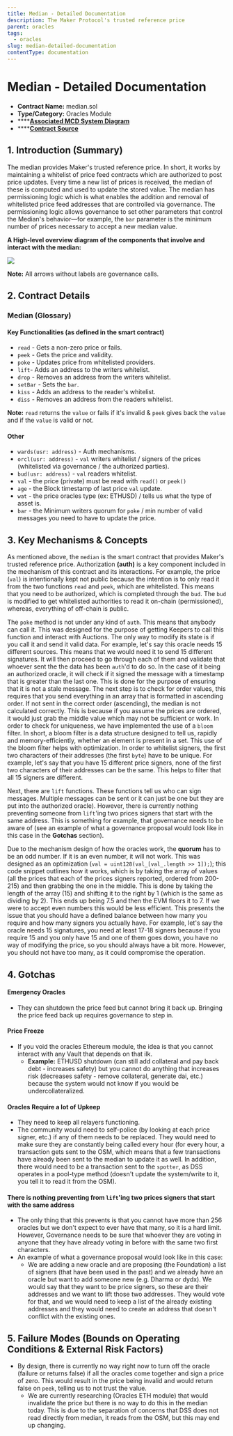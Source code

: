 ```yaml
---
title: Median - Detailed Documentation
description: The Maker Protocol's trusted reference price
parent: oracles
tags:
  - oracles
slug: median-detailed-documentation
contentType: documentation
---
```


# Median - Detailed Documentation

- **Contract Name:** median.sol
- **Type/Category:** Oracles Module
- \*\*\*\*[**Associated MCD System Diagram**](https://github.com/makerdao/dss/wiki)
- \*\*\*\*[**Contract Source**](https://github.com/makerdao/median/blob/master/src/median.sol)

## 1. Introduction \(Summary\)

The median provides Maker's trusted reference price. In short, it works by maintaining a whitelist of price feed contracts which are authorized to post price updates. Every time a new list of prices is received, the median of these is computed and used to update the stored value. The median has permissioning logic which is what enables the addition and removal of whitelisted price feed addresses that are controlled via governance. The permissioning logic allows governance to set other parameters that control the Median's behavior—for example, the `bar` parameter is the minimum number of prices necessary to accept a new median value.

**A High-level overview diagram of the components that involve and interact with the median:**

![](/images/documentation/oracles%20%281%29.png)

**Note:** All arrows without labels are governance calls.

## 2. Contract Details

### Median \(Glossary\)

#### Key Functionalities \(as defined in the smart contract\)

- `read` - Gets a non-zero price or fails.
- `peek` - Gets the price and validity.
- `poke` - Updates price from whitelisted providers.
- `lift`- Adds an address to the writers whitelist.
- `drop` - Removes an address from the writers whitelist.
- `setBar` - Sets the `bar`.
- `kiss` - Adds an address to the reader's whitelist.
- `diss` - Removes an address from the readers whitelist.

**Note:** `read` returns the `value` or fails if it's invalid & `peek` gives back the `value` and if the `value` is valid or not.

#### Other

- `wards(usr: address)` - Auth mechanisms.
- `orcl(usr: address)` - `val` writers whitelist / signers of the prices \(whitelisted via governance / the authorized parties\).
- `bud(usr: address)` - `val` readers whitelist.
- `val` - the price \(private\) must be read with `read()` or `peek()`
- `age` - the Block timestamp of last price `val` update.
- `wat` - the price oracles type \(ex: ETHUSD\) / tells us what the type of asset is.
- `bar` - the Minimum writers quorum for `poke` / min number of valid messages you need to have to update the price.

## 3. Key Mechanisms & Concepts

As mentioned above, the `median` is the smart contract that provides Maker's trusted reference price. Authorization **\(auth\)** is a key component included in the mechanism of this contract and its interactions. For example, the price \(`val`\) is intentionally kept not public because the intention is to only read it from the two functions `read` and `peek`, which are whitelisted. This means that you need to be authorized, which is completed through the `bud`. The `bud` is modified to get whitelisted authorities to read it on-chain \(permissioned\), whereas, everything of off-chain is public.

The `poke` method is not under any kind of `auth`. This means that anybody can call it. This was designed for the purpose of getting Keepers to call this function and interact with Auctions. The only way to modify its state is if you call it and send it valid data. For example, let's say this oracle needs 15 different sources. This means that we would need it to send 15 different signatures. It will then proceed to go through each of them and validate that whoever sent the the data has been `auth`'d to do so. In the case of it being an authorized oracle, it will check if it signed the message with a timestamp that is greater than the last one. This is done for the purpose of ensuring that it is not a stale message. The next step is to check for order values, this requires that you send everything in an array that is formatted in ascending order. If not sent in the correct order \(ascending\), the median is not calculated correctly. This is because if you assume the prices are ordered, it would just grab the middle value which may not be sufficient or work. In order to check for uniqueness, we have implemented the use of a `bloom` filter. In short, a bloom filter is a data structure designed to tell us, rapidly and memory-efficiently, whether an element is present in a set. This use of the bloom filter helps with optimization. In order to whitelist signers, the first two characters of their addresses \(the first `byte`\) have to be unique. For example, let's say that you have 15 different price signers, none of the first two characters of their addresses can be the same. This helps to filter that all 15 signers are different.

Next, there are `lift` functions. These functions tell us who can sign messages. Multiple messages can be sent or it can just be one but they are put into the authorized oracle\). However, there is currently nothing preventing someone from `lift`'ing two prices signers that start with the same address. This is something for example, that governance needs to be aware of \(see an example of what a governance proposal would look like in this case in the **Gotchas** section\).

Due to the mechanism design of how the oracles work, the **quorum** has to be an odd number. If it is an even number, it will not work. This was designed as an optimization \(`val = uint128(val_[val_.length >> 1]);`\); this code snippet outlines how it works, which is by taking the array of values \(all the prices that each of the prices signers reported, ordered from 200-215\) and then grabbing the one in the middle. This is done by taking the length of the array \(15\) and shifting it to the right by 1 \(which is the same as dividing by 2\). This ends up being 7.5 and then the EVM floors it to 7. If we were to accept even numbers this would be less efficient. This presents the issue that you should have a defined balance between how many you require and how many signers you actually have. For example, let's say the oracle needs 15 signatures, you need at least 17-18 signers because if you require 15 and you only have 15 and one of them goes down, you have no way of modifying the price, so you should always have a bit more. However, you should not have too many, as it could compromise the operation.

## 4. Gotchas

#### **Emergency Oracles**

- They can shutdown the price feed but cannot bring it back up. Bringing the price feed back up requires governance to step in.

#### **Price Freeze**

- If you void the oracles Ethereum module, the idea is that you cannot interact with any Vault that depends on that ilk.
  - **Example:** ETHUSD shutdown \(can still add collateral and pay back debt - increases safety\) but you cannot do anything that increases risk \(decreases safety - remove collateral, generate dai, etc.\) because the system would not know if you would be undercollateralized.

#### **Oracles Require a lot of Upkeep**

- They need to keep all relayers functioning.
- The community would need to self-police \(by looking at each price signer, etc.\) if any of them needs to be replaced. They would need to make sure they are constantly being called every hour \(for every hour, a transaction gets sent to the OSM, which means that a few transactions have already been sent to the median to update it as well. In addition, there would need to be a transaction sent to the `spotter`, as DSS operates in a pool-type method \(doesn't update the system/write to it, you tell it to read it from the OSM\).

#### **There is nothing preventing from `lift`'ing two prices signers that start with the same address**

- The only thing that this prevents is that you cannot have more than 256 oracles but we don't expect to ever have that many, so it is a hard limit. However, Governance needs to be sure that whoever they are voting in anyone that they have already voting in before with the same two first characters.
- An example of what a governance proposal would look like in this case:
  - We are adding a new oracle and are proposing \(the Foundation\) a list of signers \(that have been used in the past\) and we already have an oracle but want to add someone new \(e.g. Dharma or dydx\). We would say that they want to be price signers, so these are their addresses and we want to lift those two addresses. They would vote for that, and we would need to keep a list of the already existing addresses and they would need to create an address that doesn't conflict with the existing ones.

## 5. Failure Modes \(Bounds on Operating Conditions & External Risk Factors\)

- By design, there is currently no way right now to turn off the oracle \(failure or returns false\) if all the oracles come together and sign a price of zero. This would result in the price being invalid and would return false on `peek`, telling us to not trust the value.
  - We are currently researching \(Oracles ETH module\) that would invalidate the price but there is no way to do this in the median today. This is due to the separation of concerns that DSS does not read directly from median, it reads from the OSM, but this may end up changing.
